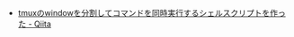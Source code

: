 * [tmuxのwindowを分割してコマンドを同時実行するシェルスクリプトを作った - Qiita](http://qiita.com/tmsanrinsha/items/731bc94445ddebb2a9ae)
